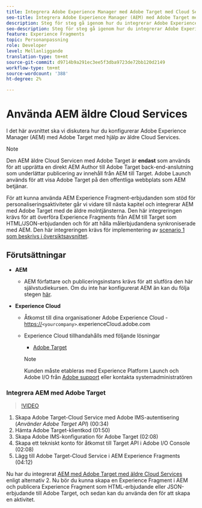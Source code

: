 ```yaml
---
title: Integrera Adobe Experience Manager med Adobe Target med Cloud Services
seo-title: Integrera Adobe Experience Manager (AEM) med Adobe Target med äldre Cloud Services
description: Steg för steg gå igenom hur du integrerar Adobe Experience Manager (AEM) med Adobe Target med hjälp av AEM Cloud Service
seo-description: Steg för steg gå igenom hur du integrerar Adobe Experience Manager (AEM) med Adobe Target med hjälp av AEM Cloud Service
feature: Experience Fragments
topic: Personanpassning
role: Developer
level: Mellanliggande
translation-type: tm+mt
source-git-commit: d9714b9a291ec3ee5f3dba9723de72bb120d2149
workflow-type: tm+mt
source-wordcount: '388'
ht-degree: 2%

---
```



# Använda AEM äldre Cloud Services

I det här avsnittet ska vi diskutera hur du konfigurerar Adobe Experience Manager (AEM) med Adobe Target med hjälp av äldre Cloud Services.

>[!NOTE]
>
> Den AEM äldre Cloud Servicen med Adobe Target är **endast** som används för att upprätta en direkt AEM Author till Adobe Target back-end-anslutning som underlättar publicering av innehåll från AEM till Target. Adobe Launch används för att visa Adobe Target på den offentliga webbplats som AEM betjänar.

För att kunna använda AEM Experience Fragment-erbjudanden som stöd för personaliseringsaktiviteter går vi vidare till nästa kapitel och integrerar AEM med Adobe Target med de äldre molntjänsterna. Den här integreringen krävs för att överföra Experience Fragments från AEM till Target som HTML/JSON-erbjudanden och för att hålla målerbjudandena synkroniserade med AEM. Den här integreringen krävs för implementering av [scenario 1 som beskrivs i översiktsavsnittet](./overview.md#personalization-using-aem-experience-fragment).

## Förutsättningar

* **AEM**

   * AEM författare och publiceringsinstans krävs för att slutföra den här självstudiekursen. Om du inte har konfigurerat AEM än kan du följa stegen [här](./implementation.md#set-up-aem).

* **Experience Cloud**
   * Åtkomst till dina organisationer Adobe Experience Cloud - <https://>`<yourcompany>`.experienceCloud.adobe.com
   * Experience Cloud tillhandahålls med följande lösningar
      * [Adobe Target](https://experiencecloud.adobe.com)

      >[!NOTE]
      >
      > Kunden måste etableras med Experience Platform Launch och Adobe I/O från [Adobe support](https://helpx.adobe.com/se/contact/enterprise-support.ec.html) eller kontakta systemadministratören



### Integrera AEM med Adobe Target

>[!VIDEO](https://video.tv.adobe.com/v/28428?quality=12&learn=on)

1. Skapa Adobe Target-Cloud Service med Adobe IMS-autentisering (*Använder Adobe Target API*) (00:34)
2. Hämta Adobe Target-klientkod (01:50)
3. Skapa Adobe IMS-konfiguration för Adobe Target (02:08)
4. Skapa ett tekniskt konto för åtkomst till Target API i Adobe I/O Console (02:08)
5. Lägg till Adobe Target-Cloud Service i AEM Experience Fragments (04:12)

Nu har du integrerat [AEM med Adobe Target med äldre Cloud Services](./using-aem-cloud-services.md#integrating-aem-target-options) enligt alternativ 2. Nu bör du kunna skapa en Experience Fragment i AEM och publicera Experience Fragment som HTML-erbjudande eller JSON-erbjudande till Adobe Target, och sedan kan du använda den för att skapa en aktivitet.
